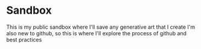 # Sandbox
This is my public sandbox where I'll save any generative art that I create
I'm also new to github, so this is where I'll explore the process of github and best practices
